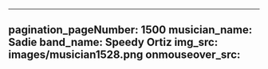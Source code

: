 ------
pagination_pageNumber: 1500
musician_name: Sadie
band_name: Speedy Ortiz
img_src: images/musician1528.png
onmouseover_src: 
------